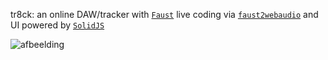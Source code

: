 tr8ck: an online DAW/tracker with [`Faust`](https://faust.grame.fr/) live coding via [`faust2webaudio`](https://github.com/grame-cncm/faust2webaudio) and UI powered by [`SolidJS`](https://www.solidjs.com/)

![afbeelding](https://user-images.githubusercontent.com/10504064/194711333-443b2891-679e-4931-83f9-86e9af43d904.png)
